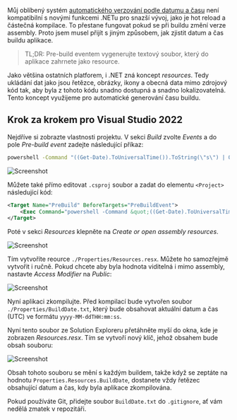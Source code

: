 <!-- dcterms:title = Jak získat datum a čas buildu ASP.NET Core aplikace -->
<!-- dcterms:abstract = Můj oblíbený systém automatického verzování podle datumu a času není kompatibilní s novými funkcemi .NETu pro snazší vývoj, jako je hot reload částečná kompilace. Proto jsem musel přijít s jiným způsobem, jak zjistit datum a čas buildu aplikace. -->
<!-- dcterms:creator = Michal Altair Valášek -->
<!-- x4w:coverUrl = /cover-pictures/20220909-build-date.jpg -->
<!-- x4w:coverCredits = Lucas Santos via Unsplash.com -->
<!-- x4w:pictureUrl = /perex-pictures/20220909-build-date.jpg -->
<!-- x4w:pictureWidth = 150 -->
<!-- x4w:pictureHeight = 150 -->
<!-- x4w:category = IT -->
<!-- dcterms:dateAccepted = 2022-09-09 -->

Můj oblíbený systém [automatického verzování podle datumu a času](https://www.altair.blog/2018/11/automaticke-verzovani-v-core) není kompatibilní s novými funkcemi .NETu pro snazší vývoj, jako je hot reload a částečná kompilace. To přestane fungovat pokud se při buildu změní verze assembly. Proto jsem musel přijít s jiným způsobem, jak zjistit datum a čas buildu aplikace.

> TL;DR: Pre-build eventem vygenerujte textový soubor, který do aplikace zahrnete jako resource.

Jako většina ostatních platforem, i .NET zná koncept _resources_. Tedy ukládání dat jako jsou řetězce, obrázky, ikony a obecná data mimo zdrojový kód tak, aby byla z tohoto kódu snadno dostupná a snadno lokalizovatelná. Tento koncept využijeme pro automatické generování času buildu.

## Krok za krokem pro Visual Studio 2022

Nejdříve si zobrazte vlastnosti projektu. V sekci _Build_ zvolte _Events_ a do pole _Pre-build event_ zadejte následující příkaz:

```cmd
powershell -Command "((Get-Date).ToUniversalTime()).ToString(\"s\") | Out-File '$(ProjectDir)Properties\BuildDate.txt'"
```

![Screenshot](https://www.cdn.altairis.cz/Blog/2022/20220909-build-date-01.png)

Můžete také přímo editovat `.csproj` soubor a zadat do elementu `<Project>` následující kód:

```xml
<Target Name="PreBuild" BeforeTargets="PreBuildEvent">
    <Exec Command="powershell -Command &quot;((Get-Date).ToUniversalTime()).ToString(\&quot;s\&quot;) | Out-File '$(ProjectDir)Properties\BuildDate.txt'&quot;" />
</Target>
```

Poté v sekci _Resources_ klepněte na _Create or open assembly resources_.

![Screenshot](https://www.cdn.altairis.cz/Blog/2022/20220909-build-date-02.png)

Tím vytvoříte reource `./Properties/Resources.resx`. Můžete ho samozřejmě vytvořit i ručně. Pokud chcete aby byla hodnota viditelná i mimo assembly, nastavte _Access Modifier_ na _Public_:

![Screenshot](https://www.cdn.altairis.cz/Blog/2022/20220909-build-date-03.png)

Nyní aplikaci zkompilujte. Před kompilací bude vytvořen soubor `./Properties/BuildDate.txt`, který bude obsahovat aktuální datum a čas (UTC) ve formátu `yyyy-MM-ddTHH:mm:ss`.

Nyní tento soubor ze Solution Exploreru přetáhněte myší do okna, kde je zobrazen _Resources.resx_. Tím se vytvoří nový klíč, jehož obsahem bude obsah souboru:

![Screenshot](https://www.cdn.altairis.cz/Blog/2022/20220909-build-date-04.png)

Obsah tohoto souboru se mění s každým buildem, takže když se zeptáte na hodnotu `Properties.Resources.BuildDate`, dostanete vždy řetězec obsahující datum a čas, kdy byla aplikace zkompilována.

Pokud používáte Git, přidejte soubor `BuildDate.txt` do `.gitignore`, ať vám nedělá zmatek v repozitáři. 